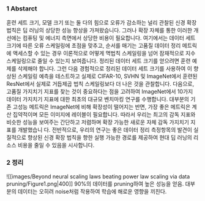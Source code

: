 ### 1 Abstarct
훈련 세트 크기, 모델 크기 또는 둘 다의 힘으로 오류가 감소하는 널리 관찰된 신경 확장 법칙은 딥 러닝의 상당한 성능 향상을 가져왔습니다. 그러나 확장 자체를 통한 이러한 개선에는 컴퓨팅 및 에너지 측면에서 상당한 비용이 필요합니다. 여기에서는 데이터 세트 크기에 따른 오류 스케일링에 초점을 맞추고, 순서를 매기는 고품질 데이터 정리 메트릭에 액세스할 수 있는 경우 이론적으로 어떻게 멱법칙 스케일링을 넘어 잠재적으로 지수 스케일링으로 줄일 수 있는지 보여줍니다. 정리된 데이터 세트 크기를 얻으려면 훈련 예제를 삭제해야 합니다. 그런 다음 경험적으로 정리된 데이터 세트 크기를 사용하여 이 향상된 스케일링 예측을 테스트하고 실제로 CIFAR-10, SVHN 및 ImageNet에서 훈련된 ResNet에서 실제로 거듭제곱 법칙 스케일링보다 더 나은 것을 관찰합니다. 다음으로, 고품질 가지치기 지표를 찾는 것이 중요하다는 점을 고려하여 ImageNet에서 10가지 데이터 가지치기 지표에 대한 최초의 대규모 벤치마킹 연구를 수행합니다. 대부분의 기존 고성능 메트릭은 ImageNet에 비해 확장성이 떨어지는 반면, 가장 좋은 메트릭은 계산 집약적이며 모든 이미지에 레이블이 필요합니다. 따라서 우리는 최고의 감독 지표와 비슷한 성능을 보여주는 간단하고 저렴하며 확장 가능한 새로운 자체 감독 가지치기 지표를 개발했습니
다. 전반적으로, 우리의 연구는 좋은 데이터 정리 측정항목의 발견이 실질적으로 향상된 신경 확장 법칙을 향한 실행 가능한 경로를 제공하여 현대 딥 러닝의 리소스 비용을 줄일 수 있음을 시사합니다.
### 2 정리
![[images/Beyond neural scaling laws beating power law scaling via data pruning/Figure1.png|400]]
90%의 데이터를 pruning하여 높은 성능을 얻음. 대부분의 데이터는 오히려 noise처럼 작용하여 학습에 해로운 영향을 끼친다.